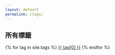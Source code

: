 ```yaml
---
layout: default
permalink: /tags/
---
```



<div class="container">
    <h2>所有標籤</h2>
</div>	
<div class=" container">
  <div>
    {% for tag in site.tags %}
    <a href="#{{ tag[0] | slugify }}" class="post-tag">{{ tag[0] }}</a>
    {% endfor %}
  </div>
  <br/>
  <div class="tag-item" style="display:none">
    {% for tag in site.tags %}	
	<div class="">
    <h3 id="{{ tag[0] | slugify }}">{{ tag[0] }}</h3>
	</div>	
    
    {% for post in tag[1] %}
     {% include article-content.html %}
    {% endfor %}
    
    {% endfor %}
  </div>
</div>

<style>
.tag-item{
display:nonef
}

</style>

<script>

    if (("onhashchange" in window) && !($.browser.msie)) {
         window.onhashchange = function () {              
			  $('.tag-item').hide()
			  $(location.hash).show()
         }
         
    }

</script>